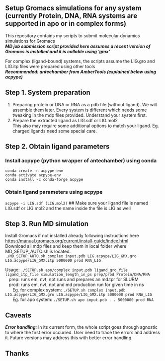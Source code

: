 ## Setup Gromacs simulations for any system (currently Protein, DNA, RNA systems are supported in apo or in complex forms)
This repository contains my scripts to submit molecular dynamics simulations for Gromacs  
***MD job submission script provided here assumes a recent version of Gromacs is installed and it is callable using 'gmx'***  

For complex (ligand-bound) systems, the scripts assume the LIG.gro and LIG.itp files were prepared using other tools  
***Recommended: antechamber from AmberTools (explained below using acpype)***

## Step 1. System preparation
  1. Preparing protein or DNA or RNA as a pdb file (without ligand). We will assemble them later.
     Every system is different which needs some tweaking in the mdp files provided. Understand your system first.
  3. Prepare the extracted ligand as LIG.sdf or LIG.mol2  
     This also may require some additional options to match your ligand. Eg. charged ligands need some special care.

## Step 2. Obtain ligand parameters
### Install acpype (python wrapper of antechamber) using conda
  ```conda create -n acpype-env```  
  ```conda activate acpype-env```  
  ```conda install -c conda-forge acpype```  

### Obtain ligand parameters using acpype
  ```acpype -i LIG.sdf (LIG.mol2)```  ## Make sure your ligand file is named LIG.sdf or LIG.mol2 and the name inside the file is LIG as well

## Step 3. Run MD simulation
  Install Gromacs if not installed already following instructions here https://manual.gromacs.org/current/install-guide/index.html  
  Download all mdp files and keep them in local folder where MD_SETUP_AUTO.sh is located.  
  ```./MD_SETUP_AUTO.sh complex input.pdb LIG.acpype/LIG_GMX.gro LIG.acpype/LIG_GMX.itp 5000000 prod RNA_LIG```  

  Usage: ```./SETUP.sh apo/complex input.pdb ligand_gro_file ligand_itp_file simulation_length_in_ps prep/prod Protein/DNA/RNA```  
  &nbsp;&nbsp;&nbsp;prep: runs em, nvt, npt runs and prepares an md.tpr for SLURM  
  &nbsp;&nbsp;&nbsp;prod: runs em, nvt, npt and md production run for given time in ns  
  &nbsp;&nbsp;&nbsp;&nbsp;&nbsp;&nbsp;Eg. for complex system: ```./SETUP.sh complex input.pdb LIG.acpype/LIG_GMX.gro LIG.acpype/LIG_GMX.itp 5000000 prod RNA_LIG```  
  &nbsp;&nbsp;&nbsp;&nbsp;&nbsp;&nbsp;Eg. for apo system: ```./SETUP.sh apo input.pdb . . 5000000 prod RNA```  

## Caveats
***Error handling:*** In its current form, the whole script goes through agnostic to where the first error occurred. User need to trace the errors and address it. Future versions may address this with better error handling.

## Thanks
